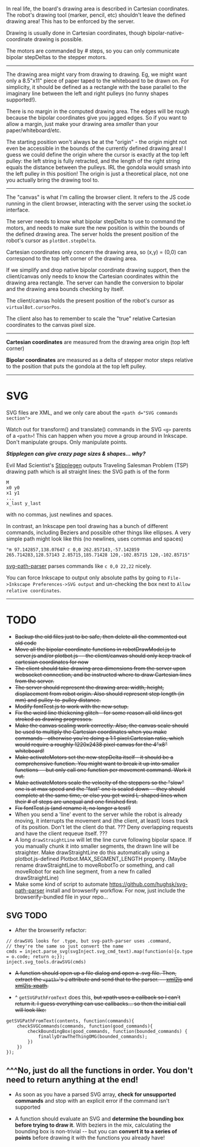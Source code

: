 In real life, the board's drawing area is described in Cartesian coordinates. The robot's drawing tool (marker, pencil, etc) shouldn't leave the defined drawing area! This has to be enforced by the server.

Drawing is usually done in Cartesian coordinates, though bipolar-native-coordinate drawing is possible.

The motors are commanded by # steps, so you can only communicate bipolar stepDeltas to the stepper motors.

***

The drawing area might vary from drawing to drawing. Eg, we might want only a 8.5"x11" piece of paper taped to the whiteboard to be drawn on. For simplicity, it should be defined as a rectangle with the base parallel to the imaginary line between the left and right pulleys (no funny shapes supported!).

There is no margin in the computed drawing area. The edges will be rough because the bipolar coordinates give you jagged edges. So if you want to allow a margin, just make your drawing area _smaller_ than your paper/whiteboard/etc.

The starting position won't always be at the "origin" - the origin might not even be accessible in the bounds of the currently defined drawing area! I guess we could define the origin where the cursor is exactly at the top left pulley: the left string is fully retracted, and the length of the right string equals the distance between the pulleys. IRL the gondola would smash into the left pulley in this position! The origin is just a theoretical place, not one you actually bring the drawing tool to.

***

The "canvas" is what I'm calling the browser client. It refers to the JS code running in the client browser, interacting with the server using the socket.io interface.

The server needs to know what bipolar stepDelta to use to command the motors, and needs to make sure the new position is within the bounds of the defined drawing area. The server holds the present position of the robot's cursor as `plotBot.stepDelta`.

Cartesian coordinates only concern the drawing area, so (x,y) = (0,0) can correspond to the top left corner of the drawing area.

If we simplify and drop native bipolar coordinate drawing support, then the client/canvas only needs to know the Cartesian coordinates within the drawing area rectangle. The server can handle the conversion to bipolar and the drawing area bounds checking by itself.

The client/canvas holds the present position of the robot's cursor as `virtualBot.cursorPos`.

The client also has to remember to scale the "true" relative Cartesian coordinates to the canvas pixel size.

***

**Cartesian coordinates** are measured from the drawing area origin (top left corner)

**Bipolar coordinates** are measured as a delta of stepper motor steps relative to the position that puts the gondola at the top left pulley.

***

# SVG

SVG files are XML, and we only care about the `<path d="SVG commands section">`

Watch out for transform() and translate() commands in the SVG `<g>` parents of a `<path>`! This can happen when you move a group around in Inkscape. Don't manipulate groups. Only manipulate points.

***Stipplegen can give crazy page sizes & shapes... why?***

Evil Mad Scientist's [Stipplegen](http://wiki.evilmadscientist.com/Stipplegen) outputs Traveling Salesman Problem (TSP) drawing path which is all straight lines: the SVG path is of the form

    M
    x0 y0
    x1 y1
    ...
    x_last y_last

with no commas, just newlines and spaces.

In contrast, an Inkscape pen tool drawing has a bunch of different commands, including Beziers and possible other things like ellipses. A very simple path might look like this (no newlines, uses commas and spaces)

```
"m 97.142857,138.07647 c 0,0 262.857143,-57.142859 265.714283,128.57143 2.85715,185.71428 120,-102.85715 120,-102.85715"
```

[svg-path-parser](https://github.com/hughsk/svg-path-parser) parses commands like `c 0,0 22,22` nicely.

You can force Inkscape to output only absolute paths by going to `File->Inkscape Preferences->SVG output` and un-checking the box next to `Allow relative coordinates`.


***

# TODO
* ~~Backup the old files just to be safe, then delete all the commented out old code~~
* ~~Move all the bipolar coordinate functions in robotDrawModel.js to server.js and/or plotbot.js -- the client/canvas should only keep track of cartesian coordinates for now~~
* ~~The client should take drawing area dimensions from the server upon websocket connection, and be instructed where to draw Cartesian lines from the server.~~
* ~~The server should represent the drawing area: width, height, displacement from robot origin. Also should represent step length (in mm) and pulley-to-pulley distance.~~
* ~~Modify fontTest.js to work with the new setup.~~
* ~~Fix the weird line thickening glitch - for some reason all old lines get stroked as drawing progresses.~~
* ~~Make the canvas scaling work correctly. Also, the canvas scale should be used to multiply the Cartesian coordinates when you make commands - otherwise you're doing a 1:1 pixel:Cartesian ratio, which would require a roughly 1220x2438 pixel canvas for the 4"x8" whiteboard!~~
* ~~Make activateMotors set the new stepDelta itself - it should be a comprehensive function. You might want to break it up into smaller functions -- but only call one function per movement command. Work it out.~~
* ~~Make activateMotors scale the velocity of the steppers so the "slow" one is at max speed and the "fast" one is scaled down -- they should complete at the same time, or else you get weird L-shaped lines when their # of steps are unequal and one finished first.~~
* ~~Fix fontTest.js (and rename it, no longer a test!)~~
* When you send a 'line' event to the server while the robot is already moving, it interrupts the movement and (the client, at least) loses track of its position. Don't let the client do that. ??? Deny overlapping requests and have the client requeue itself. ???
* A long `drawStraightLine` will let the line curve following bipolar space. If you manually chunk it into smaller segments, the drawn line will be straighter. Make drawStraightLine do this automatically using a plotbot.js-defined Plotbot.MAX_SEGMENT_LENGTH property. (Maybe rename drawStraightLine to moveRobotTo or something, and call moveRobot for each line segment, from a new fn called drawStraightLine)
* Make some kind of script to automate https://github.com/hughsk/svg-path-parser install and browserify workflow. For now, just include the browserify-bundled file in your repo...

## SVG TODO
* After the browserify refactor:

```
// drawSVG looks for .type, but svg-path-parser uses .command,
// they're the same so just convert the name
cmds = inject.parse_svg(svgInject.svg_cmd_text).map(function(o){o.type = o.code; return o;});
inject.svg_tools.drawSVG(cmds)
```
* ~~A function should open up a file dialog and open a .svg file. Then, extract the `<path>`'s `d` attribute and send that to the parser. -- [xml2js](https://www.npmjs.com/package/xml2js) and [xml2js-xpath](https://www.npmjs.com/package/xml2js-xpath).~~

* ^ `getSVGPathFromText` does this, ~~but xpath uses a callback so I can't return it. I guess everything can use callbacks... so then the initial call will look like:~~

```
getSVGPathFromText(contents, function(commands){
    checkSVGCommands(commands, function(good_commands){
        checkBoundingBox(good_commands, function(bounded_commands) {
            finallyDrawTheThingOMG(bounded_commands);
        })
    })
});
```

## **^^^No, just do all the functions in order. You don't need to return anything at the end!**

* As soon as you have a parsed SVG array, **check for unsupported commands** and stop with an explicit error if the command isn't supported

* A function should evaluate an SVG and **determine the bounding box before trying to draw it**. With beziers in the mix, calculating the bounding box is non-trivial -- but you can **convert it to a series of points** before drawing it with the functions you already have!

